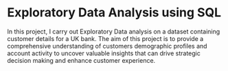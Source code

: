 # Exploratory Data Analysis using SQL 
In this project, I carry out Exploratory Data analysis on a dataset containing customer details for a UK bank. The aim of this project is to provide a comprehensive understanding of customers demographic profiles and account activity to uncover valuable insights that can drive strategic decision making and enhance customer experience.
